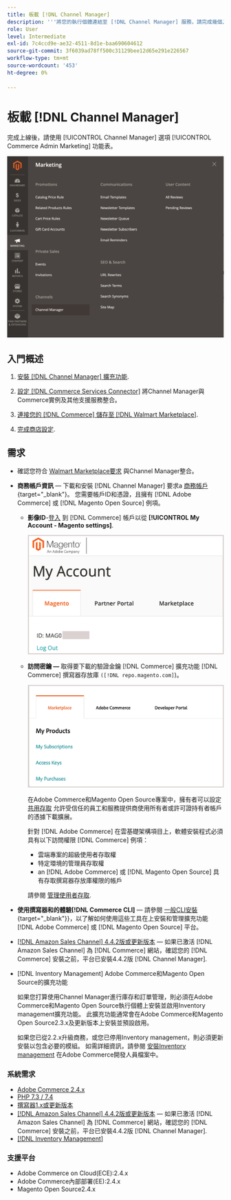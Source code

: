 ```yaml
---
title: 板載 [!DNL Channel Manager]
description: '''將您的執行個體連結至 [!DNL Channel Manager] 服務，請完成幾個入門步驟。'
role: User
level: Intermediate
exl-id: 7c4ccd9e-ae32-4511-8d1e-baa690604612
source-git-commit: 3f6039ad78ff500c31129bee12d65e291e226567
workflow-type: tm+mt
source-wordcount: '453'
ht-degree: 0%

---
```



# 板載 [!DNL Channel Manager]

完成上線後，請使用 [!UICONTROL Channel Manager] 選項 [!UICONTROL Commerce Admin Marketing] 功能表。

![[!DNL Channel Manager] 選項](assets/channel-manager-admin-view.png)

## 入門概述

1. [安裝 [!DNL Channel Manager] 擴充功能](install.md).

1. [設定 [!DNL Commerce Services Connector]](connect.md) 將Channel Manager與Commerce實例及其他支援服務整合。

1. [連接您的 [!DNL Commerce] 儲存至 [!DNL Walmart Marketplace]](connect.md).

1. [完成商店設定](complete-sales-channel-store-setup.md).

## 需求

- 確認您符合 [Walmart Marketplace要求](walmart-requirements.md) 與Channel Manager整合。

- **商務帳戶資訊** — 下載和安裝 [!DNL Channel Manager] 要求a [商務帳戶](https://docs.magento.com/user-guide/magento/magento-account.html){target=&quot;_blank&quot;}。 您需要帳戶ID和憑證，且擁有 [!DNL Adobe Commerce] 或 [!DNL Magento Open Source] 例項。

   - **影像ID**-[登入](https://account.magento.com/customer/account/login/) 到 [!DNL Commerce] 帳戶以從 **[!UICONTROL My Account - Magento settings]**.

      ![[!DNL MAGEID] on [!DNL Commerce] 帳戶設定](assets/mageid-my-commerce-account.png)

   - **訪問密鑰 —** 取得要下載的驗證金鑰 [!DNL Commerce] 擴充功能 [!DNL Commerce] 撰寫器存放庫 `([!DNL repo.magento.com]`)。

      ![[!UICONTROL Commerce Marketplace access keys]](assets/commerce-marketplace-access-keys.png)

      在Adobe Commerce和Magento Open Source專案中，擁有者可以設定 [共用存取](https://docs.magento.com/user-guide/magento/magento-account-share.html) 允許受信任的員工和服務提供商使用所有者或許可證持有者帳戶的憑據下載擴展。

      針對 [!DNL Adobe Commerce] 在雲基礎架構項目上，軟體安裝程式必須具有以下訪問權限 [!DNL Commerce] 例項：

      - 雲端專案的超級使用者存取權
      - 特定環境的管理員存取權
      - an [!DNL Adobe Commerce] 或 [!DNL Magento Open Source] 具有存取撰寫器存放庫權限的帳戶

      請參閱 [管理使用者存取](https://devdocs.magento.com/cloud/project/user-admin.html).


- **使用撰寫器和的體驗[!DNL Commerce CLI]**  — 請參閱 [一般CLI安裝](https://devdocs.magento.com/extensions/install/){target=&quot;_blank&quot;}}，以了解如何使用這些工具在上安裝和管理擴充功能 [!DNL Adobe Commerce] 或 [!DNL Magento Open Source] 平台。

- [[!DNL Amazon Sales Channel] 4.4.2版或更新版本](https://experienceleague.adobe.com/docs/commerce-channels/amazon/release-notes.html) — 如果已激活 [!DNL Amazon Sales Channel] 為 [!DNL Commerce] 網站，確認您的 [!DNL Commerce] 安裝之前，平台已安裝4.4.2版 [!DNL Channel Manager].

- [!DNL Inventory Management] Adobe Commerce和Magento Open Source的擴充功能

   如果您打算使用Channel Manager進行庫存和訂單管理，則必須在Adobe Commerce和Magento Open Source執行個體上安裝並啟用Inventory management擴充功能。 此擴充功能通常會在Adobe Commerce和Magento Open Source2.3.x及更新版本上安裝並預設啟用。

   如果您已從2.2.x升級商務，或您已停用Inventory management，則必須更新安裝以包含必要的模組。 如需詳細資訊，請參閱 [安裝Inventory management](https://devdocs.magento.com/extensions/inventory-management/) 在Adobe Commerce開發人員檔案中。

### 系統需求

- [Adobe Commerce 2.4.x](https://devdocs.magento.com/release/released-versions.html)
- [PHP 7.3 / 7.4](https://devdocs.magento.com/guides/v2.4/install-gde/prereq/php-settings.html)
- [撰寫器1.x或更新版本](https://devdocs.magento.com/cloud/reference/cloud-composer.html)
- [[!DNL Amazon Sales Channel] 4.4.2版或更新版本](https://experienceleague.adobe.com/docs/commerce-channels/amazon/release-notes.html) — 如果已激活 [!DNL Amazon Sales Channel] 為 [!DNL Commerce] 網站，確認您的 [!DNL Commerce] 安裝之前，平台已安裝4.4.2版 [!DNL Channel Manager].
- [[!DNL Inventory Management]](https://devdocs.magento.com/extensions/inventory-management/)

### 支援平台

- Adobe Commerce on Cloud(ECE):2.4.x
- Adobe Commerce內部部署(EE):2.4.x
- Magento Open Source2.4.x
